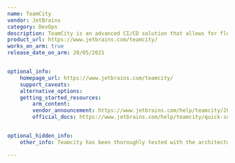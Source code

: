 ```yaml
---
name: TeamCity
vendor: JetBrains
category: DevOps
description: TeamCity is an advanced CI/CD solution that allows for flexible workflows, collaboration, and development practices.
product_url: https://www.jetbrains.com/teamcity/
works_on_arm: true
release_date_on_arm: 20/05/2021


optional_info:
    homepage_url: https://www.jetbrains.com/teamcity/
    support_caveats:
    alternative_options:
    getting_started_resources:
        arm_content:
        vendor_announcement: https://www.jetbrains.com/help/teamcity/2021.1/teamcity-2021-1-release-notes.html
        official_docs: https://www.jetbrains.com/help/teamcity/quick-setup-guide.html#TeamCity+First+Start


optional_hidden_info:
    other_info: Teamcity has been thoroughly tested with the architectures including Amazon ARM (Graviton). Kindly refer [here](https://www.jetbrains.com/help/teamcity/supported-platforms-and-environments.html#Supported+Platforms+for+TeamCity+Agent).

---
```


